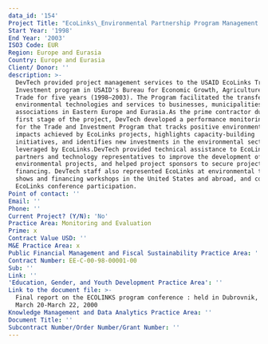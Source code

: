 ```yaml
---
data_id: '154'
Project Title: "EcoLinks\_Environmental Partnership Program Management Support"
Start Year: '1998'
End Year: '2003'
ISO3 Code: EUR
Region: Europe and Eurasia
Country: Europe and Eurasia
Client/ Donor: ''
description: >-
  DevTech provided project management services to the USAID EcoLinks Trade and
  Investment program in USAID's Bureau for Economic Growth, Agriculture, and
  Trade for five years (1998–2003). The Program facilitated the transfer of
  environmental technologies and services to businesses, municipalities, and
  associations in Eastern Europe and Eurasia.As the prime contractor during the
  first stage of the project, DevTech developed a performance monitoring system
  for the Trade and Investment Program that tracks positive environmental
  impacts achieved by EcoLinks projects, highlights capacity-building
  initiatives, and identifies new investments in the environmental sector
  leveraged by EcoLinks.DevTech provided technical assistance to EcoLinks
  partners and technology representatives to improve the development of
  environmental projects, and helped project sponsors to secure project
  financing. DevTech staff also represented EcoLinks at environmental trade
  shows and financing workshops in the United States and abroad, and coordinated
  EcoLinks conference participation.
Point of contact: ''
Email: ''
Phone: ''
Current Project? (Y/N): 'No'
Practice Area: Monitoring and Evaluation
Prime: x
Contract Value USD: ''
M&E Practice Area: x
Public Financial Management and Fiscal Sustainability Practice Area: ''
Contract Number: EE-C-00-98-00001-00
Sub: ''
Link: ''
'Education, Gender, and Youth Development Practice Area': ''
Link to the document file: >-
  Final report on the ECOLINKS program conference : held in Dubrovnik, Croatia,
  March 20-March 22, 2000
Knowledge Management and Data Analytics Practice Area: ''
Document Title: ''
Subcontract Number/Order Number/Grant Number: ''
---
```

